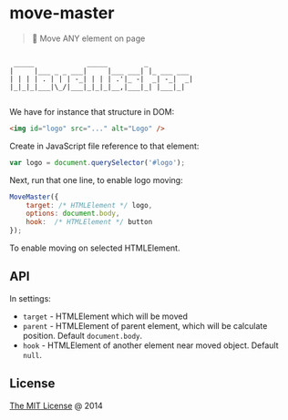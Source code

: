 # move-master

> :hammer: Move ANY element on page

```

 _____             _____         _           
|     |___ _ _ ___|     |___ ___| |_ ___ ___ 
| | | | . | | | -_| | | | .'|_ -|  _| -_|  _|
|_|_|_|___|\_/|___|_|_|_|__,|___|_| |___|_|  
                                             

```

We have for instance that structure in DOM:

```html
<img id="logo" src="..." alt="Logo" />
```

Create in JavaScript file reference to that element:

```javascript
var logo = document.querySelector('#logo');
```

Next, run that one line, to enable logo moving:

```javascript
MoveMaster({
    target: /* HTMLElement */ logo,
    options: document.body,
    hook:  /* HTMLElement */ button
});
```

To enable moving on selected HTMLElement.

## API

In settings:

 - `target` - HTMLElement which will be moved
 - `parent` - HTMLElement of parent element, which will be calculate position. Default `document.body`.
 - `hook` - HTMLElement of another element near moved object. Default `null`.

## License

[The MIT License](http://piecioshka.mit-license.org) @ 2014

